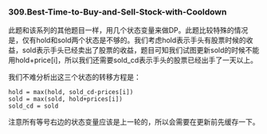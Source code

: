### 309.Best-Time-to-Buy-and-Sell-Stock-with-Cooldown

此题和该系列的其他题目一样，用几个状态变量来做DP。此题比较特殊的情况是，仅有hold和sold两个状态是不够的。我们考虑hold表示手头有股票时候的收益，sold表示手头已经卖出了股票的收益，题目可知我们试图更新sold的时候不能用hold+price[i]，所以我们还需要sold_cd表示手头的股票已经出手了一天以上。

我们不难分析出这三个状态的转移方程是：
```
hold = max(hold, sold_cd-prices[i])
sold = max(sold, hold+prices[i])
sold_cd = sold
```
注意所有等号右边的状态变量应该是上一轮的，所以会需要在更新前先缓存一下。
